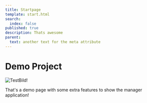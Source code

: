 ```yaml
---
title: Startpage
template: start.html
search:
  index: false
published: true
description: Thats awesome
parent:
  text: another text for the meta attribute
---
```


# Demo Project

![TestBild!](/media/images/test1.jpg?format=small)

That's a demo page with some extra features to show the manager application!
